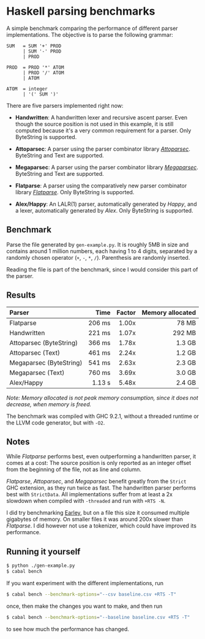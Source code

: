 # Haskell parsing benchmarks

A simple benchmark comparing the performance of different parser
implementations. The objective is to parse the following grammar:

```bnf
SUM   = SUM '+' PROD
      | SUM '-' PROD
      | PROD

PROD  = PROD '*' ATOM
      | PROD '/' ATOM
      | ATOM

ATOM  = integer
      | '(' SUM ')'
```

There are five parsers implemented right now:
- __Handwritten__: A handwritten lexer and recursive ascent parser. Even though
  the source position is not used in this example, it is still
  computed because it's a very common requirement for a parser. Only
  ByteString is supported.

- __Attoparsec__: A parser using the parser combinator library
  [_Attoparsec_](https://hackage.haskell.org/package/attoparsec). ByteString
  and Text are supported.

- __Megaparsec__: A parser using the parser combinator library
  [_Megaparsec_](https://hackage.haskell.org/package/megaparsec). ByteString
  and Text are supported.

- __Flatparse__: A parser using the comparatively new parser
  combinator library
  [_Flatparse_](https://hackage.haskell.org/package/flatparse). Only
  ByteString is supported.

- __Alex/Happy__: An LALR(1) parser, automatically generated by
  _Happy_, and a lexer, automatically generated by _Alex_. Only ByteString is supported.

## Benchmark

Parse the file generated by `gen-example.py`. It is roughly 5MB in
size and contains around 1 million numbers, each having 1 to 4 digits,
separated by a randomly chosen operator (`+`, `-`, `*`,
`/`). Parenthesis are randomly inserted.

Reading the file is part of the benchmark, since I would consider this
part of the parser.

## Results

| Parser                  | Time      | Factor | Memory allocated |
|:----------------------- | ---------:| ------:| ----------------:|
| Flatparse               | 206  ms   | 1.00x  | 78 MB            |
| Handwritten             | 221  ms   | 1.07x  | 292 MB           |
| Attoparsec (ByteString) | 366  ms   | 1.78x  | 1.3 GB           |
| Attoparsec (Text)       | 461  ms   | 2.24x  | 1.2 GB           |
| Megaparsec (ByteString) | 541  ms   | 2.63x  | 2.3 GB           |
| Megaparsec (Text)       | 760  ms   | 3.69x  | 3.0 GB           |
| Alex/Happy              | 1.13  s   | 5.48x  | 2.4 GB           |

_Note: Memory allocated is not peak memory consumption, since it does
not decrease, when memory is freed._

The benchmark was compiled with GHC 9.2.1, without a threaded runtime
or the LLVM code generator, but with `-O2`.

## Notes

While _Flatparse_ performs best, even outperforming a handwritten
parser, it comes at a cost: The source position is only reported as an
integer offset from the beginning of the file, not as line and column.

_Flatparse_, _Attoparsec_, and _Megaparsec_ benefit greatly from the
`Strict` GHC extension, as they run twice as fast. The handwritten
parser performs best with `StrictData`. All implementations suffer
from at least a 2x slowdown when compiled with `-threaded` and run
with `+RTS -N`.

I did try benchmarking
[Earley](https://hackage.haskell.org/package/Earley), but on a file
this size it consumed multiple gigabytes of memory. On smaller files
it was around 200x slower than _Flatparse_. I did however not use a
tokenizer, which could have improved its performance.

## Running it yourself
```sh
$ python ./gen-example.py
$ cabal bench
```
If you want experiment with the different implementations, run

```sh
$ cabal bench --benchmark-options="--csv baseline.csv +RTS -T"
```

once, then make the changes you want to make, and then run

```sh
$ cabal bench --benchmark-options="--baseline baseline.csv +RTS -T"
```

to see how much the performance has changed.
